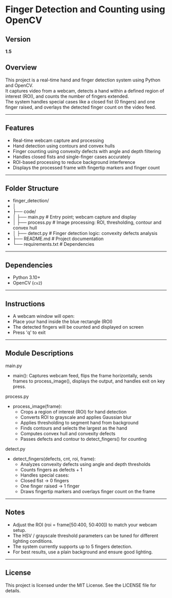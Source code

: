 # Finger Detection and Counting using OpenCV

## Version
**1.5**

## Overview
This project is a real-time hand and finger detection system using Python and OpenCV.  
It captures video from a webcam, detects a hand within a defined region of interest (ROI), and counts the number of fingers extended.  
The system handles special cases like a closed fist (0 fingers) and one finger raised, and overlays the detected finger count on the video feed.

---

## Features
- Real-time webcam capture and processing
- Hand detection using contours and convex hulls
- Finger counting using convexity defects with angle and depth filtering
- Handles closed fists and single-finger cases accurately
- ROI-based processing to reduce background interference
- Displays the processed frame with fingertip markers and finger count

---

## Folder Structure

- finger_detection/
- │
- ├── code/
- │   ├── main.py # Entry point; webcam capture and display
- │   ├── process.py # Image processing: ROI, thresholding, contour and convex hull
- │   ├── detect.py # Finger detection logic: convexity defects analysis
- ├── README.md # Project documentation
- └── requirements.txt # Dependencies

---

## Dependencies

- Python 3.10+
- OpenCV (`cv2`)

---

## Instructions

- A webcam window will open:
- Place your hand inside the blue rectangle (ROI)
- The detected fingers will be counted and displayed on screen
- Press 'q' to exit

---

## Module Descriptions

main.py
- main(): Captures webcam feed, flips the frame horizontally, sends frames to process_image(), displays the output, and handles exit on key press.

process.py
- process_image(frame):
    - Crops a region of interest (ROI) for hand detection
    - Converts ROI to grayscale and applies Gaussian blur
    - Applies thresholding to segment hand from background
    - Finds contours and selects the largest as the hand
    - Computes convex hull and convexity defects
    - Passes defects and contour to detect_fingers() for counting

detect.py
- detect_fingers(defects, cnt, roi, frame):
    - Analyzes convexity defects using angle and depth thresholds
    - Counts fingers as defects + 1
    - Handles special cases:
    - Closed fist → 0 fingers
    - One finger raised → 1 finger
    - Draws fingertip markers and overlays finger count on the frame

---

## Notes

- Adjust the ROI (roi = frame[50:400, 50:400]) to match your webcam setup.
- The HSV / grayscale threshold parameters can be tuned for different lighting conditions.
- The system currently supports up to 5 fingers detection.
- For best results, use a plain background and ensure good lighting.

---

## License

This project is licensed under the MIT License.
See the LICENSE file for details.
